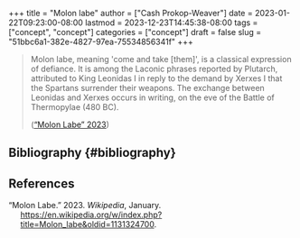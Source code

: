 +++
title = "Molon labe"
author = ["Cash Prokop-Weaver"]
date = 2023-01-22T09:23:00-08:00
lastmod = 2023-12-23T14:45:38-08:00
tags = ["concept", "concept"]
categories = ["concept"]
draft = false
slug = "51bbc6a1-382e-4827-97ea-75534856341f"
+++

> Molon labe, meaning 'come and take [them]', is a classical expression of defiance. It is among the Laconic phrases reported by Plutarch, attributed to King Leonidas I in reply to the demand by Xerxes I that the Spartans surrender their weapons. The exchange between Leonidas and Xerxes occurs in writing, on the eve of the Battle of Thermopylae (480 BC).
>
> (<a href="#citeproc_bib_item_1">“Molon Labe” 2023</a>)


## Bibliography {#bibliography}

## References

<style>.csl-entry{text-indent: -1.5em; margin-left: 1.5em;}</style><div class="csl-bib-body">
  <div class="csl-entry"><a id="citeproc_bib_item_1"></a>“Molon Labe.” 2023. <i>Wikipedia</i>, January. <a href="https://en.wikipedia.org/w/index.php?title=Molon_labe&oldid=1131324700">https://en.wikipedia.org/w/index.php?title=Molon_labe&#38;oldid=1131324700</a>.</div>
</div>
